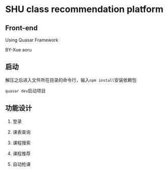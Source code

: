 # SHU class recommendation platform

## Front-end

Using Quasar Framework

BY-Xue aoru

## 启动

解压之后进入文件所在目录的命令行，输入`npm install`安装依赖包

`quasar dev`启动项目





## 功能设计

1. 登录

2. 课表查询

3. 课程搜索

4. 课程推荐

5. 自动抢课

